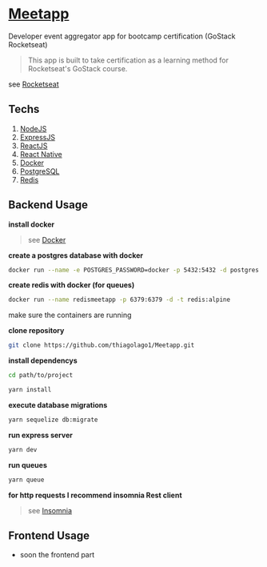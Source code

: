 # [Meetapp](https://thiagolago1.github.io/Meetapp/)

Developer event aggregator app for bootcamp certification (GoStack Rocketseat)

> This app is built to take certification as a learning method for Rocketseat's GoStack course.

see [Rocketseat](https://rocketseat.com.br/)

## Techs

1. [NodeJS](https://nodejs.org/en/)
2. [ExpressJS](https://expressjs.com/pt-br/)
3. [ReactJS](https://pt-br.reactjs.org/)
4. [React Native](https://facebook.github.io/react-native/)
5. [Docker](https://www.docker.com/)
6. [PostgreSQL](https://hub.docker.com/_/postgres)
7. [Redis](https://hub.docker.com/_/redis)

## Backend Usage

**install docker**

> see [Docker](https://www.docker.com/)

**create a postgres database with docker**

```bash
docker run --name -e POSTGRES_PASSWORD=docker -p 5432:5432 -d postgres
```

**create redis with docker (for queues)**

```bash
docker run --name redismeetapp -p 6379:6379 -d -t redis:alpine
```

make sure the containers are running

**clone repository**

```bash
git clone https://github.com/thiagolago1/Meetapp.git
```

**install dependencys**

```bash
cd path/to/project

yarn install
```

**execute database migrations**

```bash
yarn sequelize db:migrate
```

**run express server**

```bash
yarn dev
```

**run queues**

```bash
yarn queue
```

**for http requests I recommend insomnia Rest client**
> see [Insomnia](https://insomnia.rest/download/)

## Frontend Usage

- soon the frontend part
